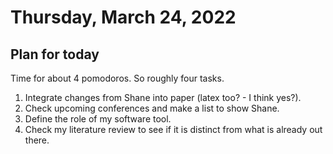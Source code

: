 # Thursday, March 24, 2022

## Plan for today

Time for about 4 pomodoros. So roughly four tasks.

1. Integrate changes from Shane into paper (latex too? - I think yes?).
2. Check upcoming conferences and make a list to show Shane.
3. Define the role of my software tool.
4. Check my literature review to see if it is distinct from what is already out there.